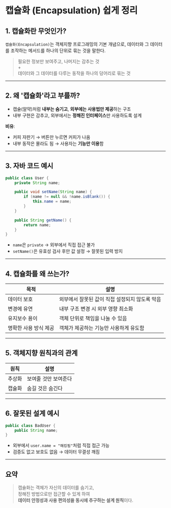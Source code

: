 # 캡슐화 (Encapsulation) 쉽게 정리

## 1. 캡슐화란 무엇인가?

`캡슐화(Encapsulation)`는 객체지향 프로그래밍의 기본 개념으로,
데이터와 그 데이터를 조작하는 메서드를 하나의 단위로 묶는 것을 말한다.

> 필요한 정보만 보여주고, 나머지는 감추는 것  
> +  
> 데이터와 그 데이터를 다루는 동작을 하나의 덩어리로 묶는 것

---

## 2. 왜 '캡슐화'라고 부를까?

- 캡슐(알약)처럼 **내부는 숨기고**, **외부에는 사용법만 제공**하는 구조
- 내부 구현은 감추고, 외부에서는 **정해진 인터페이스**만 사용하도록 설계

**비유**:  
- 커피 자판기 → 버튼만 누르면 커피가 나옴  
- 내부 동작은 몰라도 됨 → 사용자는 **기능만 이용**함

---

## 3. 자바 코드 예시

```java
public class User {
    private String name;

    public void setName(String name) {
        if (name != null && !name.isBlank()) {
            this.name = name;
        }
    }

    public String getName() {
        return name;
    }
}
```

- `name`은 `private` → 외부에서 직접 접근 불가
- `setName()`은 유효성 검사 후만 값 설정 → 잘못된 입력 방지

---

## 4. 캡슐화를 왜 쓰는가?

| 목적 | 설명 |
|------|------|
| 데이터 보호 | 외부에서 잘못된 값이 직접 설정되지 않도록 막음 |
| 변경에 유연 | 내부 구조 변경 시 외부 영향 최소화 |
| 유지보수 용이 | 객체 단위로 책임을 나눌 수 있음 |
| 명확한 사용 방식 제공 | 객체가 제공하는 기능만 사용하게 유도함 |

---

## 5. 객체지향 원칙과의 관계

| 원칙 | 설명 |
|------|------|
| 추상화 | 보여줄 것만 보여준다 |
| 캡슐화 | 숨길 것은 숨긴다 |

---

## 6. 잘못된 설계 예시

```java
public class BadUser {
    public String name;
}
```

- 외부에서 `user.name = "해킹됨"`처럼 직접 접근 가능  
- 검증도 없고 보호도 없음 → 데이터 무결성 깨짐

---

## 요약

> 캡슐화는 객체가 자신의 데이터를 숨기고,  
> 정해진 방법으로만 접근할 수 있게 하여  
> **데이터 안정성과 사용 편의성을 동시에 추구하는 설계 원칙**이다.
